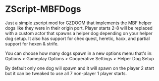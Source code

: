 # ZScript-MBFDogs

Just a simple zscript mod for GZDOOM that implements the MBF helper dogs like they were in their origin port.
Player starts 2-8 will be replaced with a custom actor that spawns a helper dog depending on your helper dog setup.
It also has support for chex quest, heretic, hacx, and partial support for hexen & strife.

You can choose how many dogs spawn in a new options menu that's in:
Options > Gameplay Options > Cooperative Settings > Helper Dog Setup

By default only one dog will spawn and it will spawn on the player 2 start but it can be tweaked to use all 7 non-player 1 player starts.
